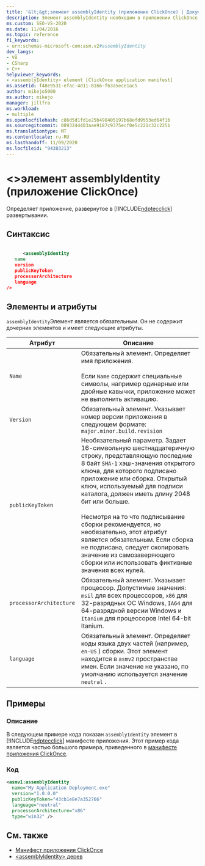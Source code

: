 ```yaml
---
title: '&lt;&gt;элемент assemblyIdentity (приложение ClickOnce) | Документация Майкрософт'
description: Элемент assemblyIdentity необходим в приложении ClickOnce. Он не содержит дочерних элементов и содержит атрибуты, описанные в этой статье.
ms.custom: SEO-VS-2020
ms.date: 11/04/2016
ms.topic: reference
f1_keywords:
- urn:schemas-microsoft-com:asm.v2#assemblyIdentity
dev_langs:
- VB
- CSharp
- C++
helpviewer_keywords:
- <assemblyIdentity> element [ClickOnce application manifest]
ms.assetid: f48e9531-efac-4d11-8166-f63a5ece1ac5
author: mikejo5000
ms.author: mikejo
manager: jillfra
ms.workload:
- multiple
ms.openlocfilehash: c86d5d1fd1e25b498405197b68efd9553ed64f16
ms.sourcegitcommit: 0893244403aae9187c9375ecf0e5c221c32c225b
ms.translationtype: MT
ms.contentlocale: ru-RU
ms.lasthandoff: 11/09/2020
ms.locfileid: "94383213"
---
```

# <a name="ltassemblyidentitygt-element-clickonce-application"></a>&lt;&gt;элемент assemblyIdentity (приложение ClickOnce)
Определяет приложение, развернутое в [!INCLUDE[ndptecclick](../deployment/includes/ndptecclick_md.md)] развертывании.

## <a name="syntax"></a>Синтаксис

```xml

      <assemblyIdentity
   name
   version
   publicKeyToken
   processorArchitecture
   language
/>
```

## <a name="elements-and-attributes"></a>Элементы и атрибуты
 `assemblyIdentity`Элемент является обязательным. Он не содержит дочерних элементов и имеет следующие атрибуты.

|Атрибут|Описание|
|---------------|-----------------|
|`Name`|Обязательный элемент. Определяет имя приложения.<br /><br /> Если `Name` содержит специальные символы, например одинарные или двойные кавычки, приложение может не выполнить активацию.|
|`Version`|Обязательный элемент. Указывает номер версии приложения в следующем формате: `major.minor.build.revision`|
|`publicKeyToken`|Необязательный параметр. Задает 16-символьную шестнадцатеричную строку, представляющую последние 8 байт `SHA-1` хэш-значения открытого ключа, для которого подписано приложение или сборка. Открытый ключ, используемый для подписи каталога, должен иметь длину 2048 бит или больше.<br /><br /> Несмотря на то что подписывание сборки рекомендуется, но необязательно, этот атрибут является обязательным. Если сборка не подписана, следует скопировать значение из самозаверяющего сборки или использовать фиктивные значения всех нулей.|
|`processorArchitecture`|Обязательный элемент. Указывает процессор. Допустимые значения: `msil` для всех процессоров, `x86` для 32-разрядных ОС Windows, `IA64` для 64-разрядной версии Windows и `Itanium` для процессоров Intel 64-bit Itanium.|
|`language`|Обязательный элемент. Определяет коды языка двух частей (например, `en-US` ) сборки. Этот элемент находится в `asmv2` пространстве имен. Если значение не указано, по умолчанию используется значение `neutral` .|

## <a name="examples"></a>Примеры

### <a name="description"></a>Описание
 В следующем примере кода показан `assemblyIdentity` элемент в [!INCLUDE[ndptecclick](../deployment/includes/ndptecclick_md.md)] манифесте приложения. Этот пример кода является частью большого примера, приведенного в [манифесте приложения ClickOnce](../deployment/clickonce-application-manifest.md).

### <a name="code"></a>Код

```xml
<asmv1:assemblyIdentity
  name="My Application Deployment.exe"
  version="1.0.0.0"
  publicKeyToken="43cb1e8e7a352766"
  language="neutral"
  processorArchitecture="x86"
  type="win32" />
```

## <a name="see-also"></a>См. также
- [Манифест приложения ClickOnce](../deployment/clickonce-application-manifest.md)
- [\<assemblyIdentity> дерев](../deployment/assemblyidentity-element-clickonce-deployment.md)